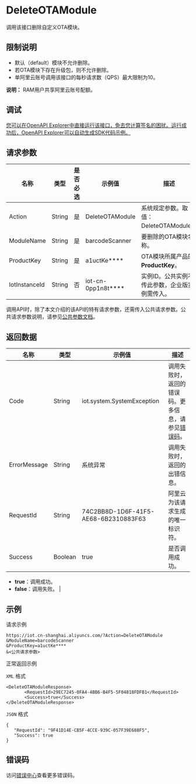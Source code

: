 # DeleteOTAModule

调用该接口删除自定义OTA模块。

## 限制说明

-   默认（default）模块不允许删除。
-   若OTA模块下存在升级包，则不允许删除。
-   单阿里云账号调用该接口的每秒请求数（QPS）最大限制为10。

**说明：** RAM用户共享阿里云账号配额。


## 调试

[您可以在OpenAPI Explorer中直接运行该接口，免去您计算签名的困扰。运行成功后，OpenAPI Explorer可以自动生成SDK代码示例。](https://api.aliyun.com/#product=Iot&api=DeleteOTAModule&type=RPC&version=2018-01-20)

## 请求参数

|名称|类型|是否必选|示例值|描述|
|--|--|----|---|--|
|Action|String|是|DeleteOTAModule|系统规定参数。取值：DeleteOTAModule。 |
|ModuleName|String|是|barcodeScanner|要删除的OTA模块名称。 |
|ProductKey|String|是|a1uctKe\*\*\*\*|OTA模块所属产品的**ProductKey**。 |
|IotInstanceId|String|否|iot-cn-0pp1n8t\*\*\*\*|实例ID。公共实例不传此参数，企业版实例需传入。 |

调用API时，除了本文介绍的该API的特有请求参数，还需传入公共请求参数。公共请求参数说明，请参见[公共参数文档](~~30561~~)。

## 返回数据

|名称|类型|示例值|描述|
|--|--|---|--|
|Code|String|iot.system.SystemException|调用失败时，返回的错误码。更多信息，请参见[错误码](~~87387~~)。 |
|ErrorMessage|String|系统异常|调用失败时，返回的出错信息。 |
|RequestId|String|74C2BB8D-1D6F-41F5-AE68-6B2310883F63|阿里云为该请求生成的唯一标识符。 |
|Success|Boolean|true|是否调用成功。

 -   **true**：调用成功。
-   **false**：调用失败。 |

## 示例

请求示例

```
https://iot.cn-shanghai.aliyuncs.com/?Action=DeleteOTAModule
&ModuleName=barcodeScanner
&ProductKey=a1uctKe****
&<公共请求参数>
```

正常返回示例

`XML` 格式

```
<DeleteOTAModuleResponse>
       <RequestId>29EC7245-0FA4-4BB6-B4F5-5F04818FDFB1</RequestId>
       <Success>true</Success>
</DeleteOTAModuleResponse>
```

`JSON` 格式

```
{
   "RequestId": "9F41D14E-CB5F-4CCE-939C-057F39E688F5",
   "Success": true
}
```

## 错误码

访问[错误中心](https://error-center.alibabacloud.com/status/product/Iot)查看更多错误码。

